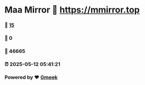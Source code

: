 # Maa Mirror :link: https://mmirror.top 
### :page_facing_up: [15](https://mmirror.top/tag.html) 
### :speech_balloon: 0 
### :hibiscus: 46665 
### :alarm_clock: 2025-05-12 05:41:21 
### Powered by :heart: [Gmeek](https://github.com/Meekdai/Gmeek)
